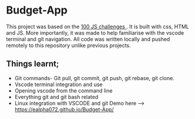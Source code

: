 # Budget-App
This project was based on the <a href="https://jsbeginners.com/javascript-projects-for-beginners/" target="_blank">100 JS challenges </a> . It is built with css, HTML and JS. More importantly, it was made to help familiarise with the vscode terminal and git navigation. All code was written locally and pushed remotely to this repository unlike previous projects.
## Things learnt;
   * Git commands- Git pull, git commit, git push, git rebase, git clone.
   * Vscode terminal integration and use
   * Opening vscode from the command line
   * Everything git and git bash related
   * Linux integration with VSCODE and git
Demo here --> https://ealpha072.github.io/Budget-App/
